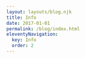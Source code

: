 ```yaml
---
layout: layouts/blog.njk
title: Info
date: 2017-01-01
permalink: /blog/index.html
eleventyNavigation:
  key: Info
  order: 2
---
```

